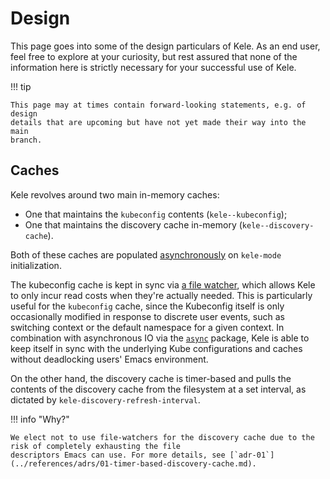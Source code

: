 # Design

This page goes into some of the design particulars of Kele. As an end user, feel free to explore at your curiosity, but
rest assured that none of the information here is strictly necessary for your successful use of Kele.

!!! tip

    This page may at times contain forward-looking statements, e.g. of design
    details that are upcoming but have not yet made their way into the main
    branch.

## Caches

Kele revolves around two main in-memory caches:

- One that maintains the `kubeconfig` contents (`kele--kubeconfig`);
- One that maintains the discovery cache in-memory (`kele--discovery-cache`).

Both of these caches are populated [asynchronously][async] on `kele-mode` initialization.

The kubeconfig cache is kept in sync via [a file watcher][file watches], which allows Kele to only incur read costs when
they're actually needed. This is particularly useful for the `kubeconfig` cache, since the Kubeconfig itself is only
occasionally modified in response to discrete user events, such as switching context or the default namespace for a
given context. In combination with asynchronous IO via the [`async`][async] package, Kele is able to keep itself in sync
with the underlying Kube configurations and caches without deadlocking users' Emacs environment.

On the other hand, the discovery cache is timer-based and pulls the contents of the discovery cache from the filesystem
at a set interval, as dictated by `kele-discovery-refresh-interval`.

!!! info "Why?"

    We elect not to use file-watchers for the discovery cache due to the risk of completely exhausting the file
    descriptors Emacs can use. For more details, see [`adr-01`](../references/adrs/01-timer-based-discovery-cache.md).

[file watches]: https://www.gnu.org/software/emacs/manual/html_node/elisp/File-Notifications.html
[async]: https://github.com/jwiegley/emacs-async/
